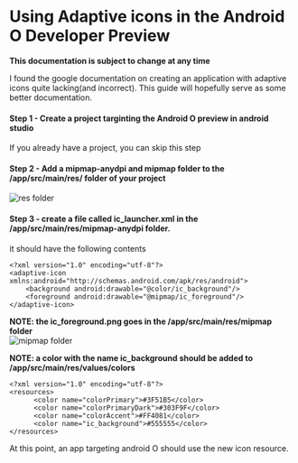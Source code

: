 # Using Adaptive icons in the Android O Developer Preview

**This documentation is subject to change at any time**


I found the google documentation on creating an application with adaptive icons quite lacking(and incorrect). This guide will hopefully serve as some better documentation.

#### Step 1 - Create a project targinting the Android O preview in android studio
   If you already have a project, you can skip this step
   
#### Step 2 - Add a mipmap-anydpi and mipmap folder to the /app/src/main/res/ folder of your project
   ![res folder](https://raw.githubusercontent.com/kfechter/Adaptive-Icons-Help/master/Screenshots/resfolder.PNG)
   
   
#### Step 3 - create a file called ic_launcher.xml in the /app/src/main/res/mipmap-anydpi folder.
it should have the following contents

    <?xml version="1.0" encoding="utf-8"?>
    <adaptive-icon xmlns:android="http://schemas.android.com/apk/res/android">
        <background android:drawable="@color/ic_background"/>
        <foreground android:drawable="@mipmap/ic_foreground"/>
    </adaptive-icon>
    
**NOTE: the ic_foreground.png goes in the /app/src/main/res/mipmap folder**     
   ![mipmap folder](https://raw.githubusercontent.com/kfechter/Adaptive-Icons-Help/master/Screenshots/mipmapfolder.PNG)
   
**NOTE: a color with the name ic_background should be added to /app/src/main/res/values/colors**

    <?xml version="1.0" encoding="utf-8"?>
    <resources>
          <color name="colorPrimary">#3F51B5</color>
          <color name="colorPrimaryDark">#303F9F</color>
          <color name="colorAccent">#FF4081</color>
          <color name="ic_background">#555555</color>
    </resources>

At this point, an app targeting android O should use the new icon resource.
